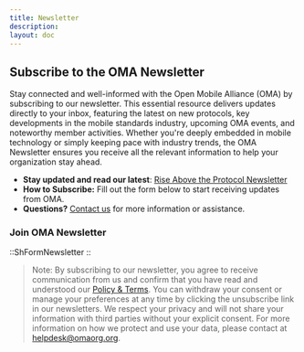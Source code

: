 ```yaml
---
title: Newsletter
description:
layout: doc
---
```


## Subscribe to the OMA Newsletter

Stay connected and well-informed with the Open Mobile Alliance (OMA) by subscribing to our newsletter. This essential resource delivers updates directly to your inbox, featuring the latest on new protocols, key developments in the mobile standards industry, upcoming OMA events, and noteworthy member activities. Whether you're deeply embedded in mobile technology or simply keeping pace with industry trends, the OMA Newsletter ensures you receive all the relevant information to help your organization stay ahead.

- **Stay updated and read our latest**: <a href="https://myemail.constantcontact.com/Issue-1--Rise-Above-the-Protocol-Newsletter-by-OMA-SpecWorks.html?soid=1141945378926&aid=L3iKGcC53O8" target="_blank">Rise Above the Protocol Newsletter</a>
- **How to Subscribe:** Fill out the form below to start receiving updates from OMA.
- **Questions?** [Contact us](/contact_us) for more information or assistance.

### Join OMA Newsletter

::ShFormNewsletter
::


> Note: By subscribing to our newsletter, you agree to receive communication from us and confirm that you have read and understood our [Policy & Terms](/omaspecworks/about/policies-terms). You can withdraw your consent or manage your preferences at any time by clicking the unsubscribe link in our newsletters. We respect your privacy and will not share your information with third parties without your explicit consent. For more information on how we protect and use your data, please contact at [helpdesk@omaorg.org](mailto:helpdesk@omaorg.org).